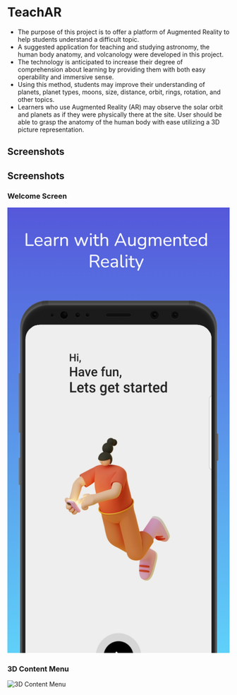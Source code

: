 # TeachAR

- The purpose of this project is to offer a platform of Augmented Reality to help students understand a difficult topic.
- A suggested application for teaching and studying astronomy, the human body anatomy, and volcanology were developed in this project.
- The technology is anticipated to increase their degree of comprehension about learning by providing them with both easy operability and immersive sense.
- Using this method, students may improve their understanding of planets, planet types, moons, size, distance, orbit, rings, rotation, and other topics.
- Learners who use Augmented Reality (AR) may observe the solar orbit and planets as if they were physically there at the site. User should be able to grasp the anatomy of the human body with ease utilizing a 3D picture representation.

## Screenshots
## Screenshots

### Welcome Screen
![Welcome Screen](Screenshots/1_WelcomeScreen.png)

### 3D Content Menu
![3D Content Menu](./images/2_Menu.png)
